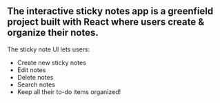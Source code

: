 <h2>The interactive sticky notes app is a greenfield project built with React where users create & organize their notes.</h2> 

The sticky note UI lets users:
* Create new sticky notes
* Edit notes
* Delete notes
* Search notes
* Keep all their to-do items organized!
